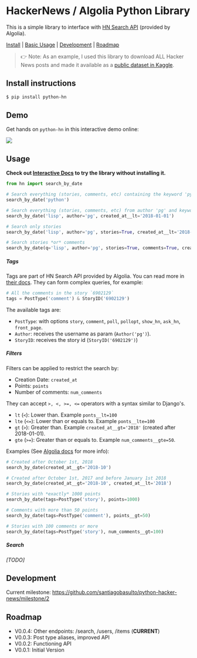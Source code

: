 # HackerNews / Algolia Python Library

This is a simple library to interface with [HN Search API](https://hn.algolia.com/api) (provided by Algolia).

[Install](#install-instructions) | [Basic Usage](#usage) | [Development](#development) | [Roadmap](#roadmap)

<p align="right"></p>

> 👉 Note: As an example, I used this library to download ALL Hacker News posts and made it available as a [public dataset in Kaggle](https://www.kaggle.com/santiagobasulto/all-hacker-news-posts-stories-askshow-hn-polls).

## Install instructions

```bash
$ pip install python-hn
```

## Demo

Get hands on `python-hn` in this interactive demo online:

[![](https://cdn-images-1.medium.com/max/1600/1*cI91DR6og9iF06hBrHKINg.png)](http://notebooks.ai/demo/gh/santiagobasulto/python-hacker-news)

## Usage

**Check out [Interactive Docs](https://notebooks.ai/santiagobasulto/python-hn-library-interactive-docs-d49b8026) to try the library without installing it.**

```python
from hn import search_by_date

# Search everything (stories, comments, etc) containing the keyword 'python'
search_by_date('python')

# Search everything (stories, comments, etc) from author 'pg' and keyword 'lisp'
search_by_date('lisp', author='pg', created_at__lt='2018-01-01')

# Search only stories
search_by_date('lisp', author='pg', stories=True, created_at__lt='2018-01-01')

# Search stories *or* comments
search_by_date(q='lisp', author='pg', stories=True, comments=True, created_at__lt='2018-01-01')
```

##### Tags

Tags are part of HN Search API provided by Algolia. You can read more in [their docs](https://hn.algolia.com/api). They can form complex queries, for example:

```python
# All the comments in the story `6902129`
tags = PostType('comment') & StoryID('6902129')
```

The available tags are:
* `PostType`: with options `story`, `comment`, `poll`, `pollopt`, `show_hn`, `ask_hn`, `front_page`.
* `Author`: receives the username as param (`Author('pg')`).
* `StoryID`: receives the story id (`StoryID('6902129')`)


##### Filters

Filters can be applied to restrict the search by:

* Creation Date: `created_at`
* Points: `points`
* Number of comments: `num_comments`

They can accept `>, <, >=, <=` operators with a syntax similar to Django's.
* `lt` (`<`): Lower than. Example `ponts__lt=100`
* `lte` (`<=`): Lower than or equals to. Example `ponts__lte=100`
* `gt` (`>`): Greater than. Example `created_at__gt='2018'` (created after 2018-01-01).
* `gte` (`>=`): Greater than or equals to. Example `num_comments__gte=50`.

Examples (See [Algolia docs](https://hn.algolia.com/api) for more info):

```python
# Created after October 1st, 2018
search_by_date(created_at__gt='2018-10')

# Created after October 1st, 2017 and before January 1st 2018
search_by_date(created_at__gt='2018-10', created_at__lt='2018')

# Stories with *exactly* 1000 points
search_by_date(tags=PostType('story'), points=1000)

# Comments with more than 50 points
search_by_date(tags=PostType('comment'), points__gt=50)

# Stories with 100 comments or more
search_by_date(tags=PostType('story'), num_comments__gt=100)
```

##### Search

_[TODO]_

## Development

Current milestone: https://github.com/santiagobasulto/python-hacker-news/milestone/2

## Roadmap

* V0.0.4: Other endpoints: /search, /users, /items (**CURRENT**)
* V0.0.3: Post type aliases, improved API
* V0.0.2: Functioning API
* V0.0.1: Initial Version
